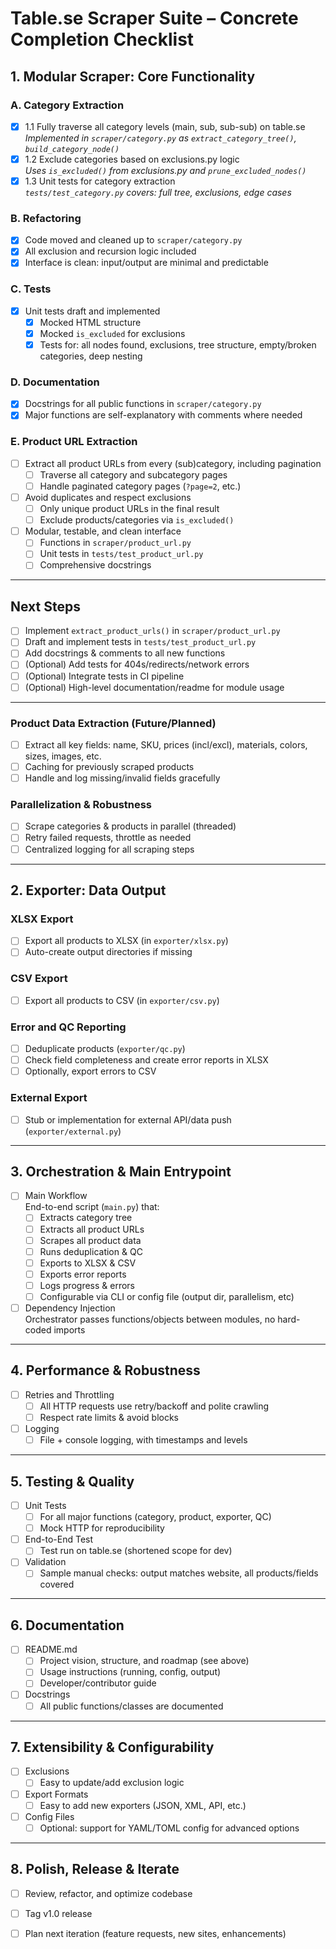# Table.se Scraper Suite – Concrete Completion Checklist

## 1. Modular Scraper: Core Functionality

### A. Category Extraction

- [x] 1.1 Fully traverse all category levels (main, sub, sub-sub) on table.se  
  _Implemented in `scraper/category.py` as `extract_category_tree()`, `build_category_node()`_
- [x] 1.2 Exclude categories based on exclusions.py logic  
  _Uses `is_excluded()` from exclusions.py and `prune_excluded_nodes()`_
- [x] 1.3 Unit tests for category extraction  
  _`tests/test_category.py` covers: full tree, exclusions, edge cases_

### B. Refactoring

- [x] Code moved and cleaned up to `scraper/category.py`
- [x] All exclusion and recursion logic included
- [x] Interface is clean: input/output are minimal and predictable

### C. Tests

- [x] Unit tests draft and implemented
  - [x] Mocked HTML structure
  - [x] Mocked `is_excluded` for exclusions
  - [x] Tests for: all nodes found, exclusions, tree structure, empty/broken categories, deep nesting

### D. Documentation

- [x] Docstrings for all public functions in `scraper/category.py`
- [x] Major functions are self-explanatory with comments where needed

### E. Product URL Extraction

- [ ] Extract all product URLs from every (sub)category, including pagination
  - [ ] Traverse all category and subcategory pages
  - [ ] Handle paginated category pages (`?page=2`, etc.)
- [ ] Avoid duplicates and respect exclusions
  - [ ] Only unique product URLs in the final result
  - [ ] Exclude products/categories via `is_excluded()`
- [ ] Modular, testable, and clean interface
  - [ ] Functions in `scraper/product_url.py`
  - [ ] Unit tests in `tests/test_product_url.py`
  - [ ] Comprehensive docstrings

---

## Next Steps

- [ ] Implement `extract_product_urls()` in `scraper/product_url.py`
- [ ] Draft and implement tests in `tests/test_product_url.py`
- [ ] Add docstrings & comments to all new functions
- [ ] (Optional) Add tests for 404s/redirects/network errors
- [ ] (Optional) Integrate tests in CI pipeline
- [ ] (Optional) High-level documentation/readme for module usage

---

### Product Data Extraction (Future/Planned)

- [ ] Extract all key fields: name, SKU, prices (incl/excl), materials, colors, sizes, images, etc.
- [ ] Caching for previously scraped products
- [ ] Handle and log missing/invalid fields gracefully

### Parallelization & Robustness

- [ ] Scrape categories & products in parallel (threaded)
- [ ] Retry failed requests, throttle as needed
- [ ] Centralized logging for all scraping steps

---

## 2. Exporter: Data Output

### XLSX Export

- [ ] Export all products to XLSX (in `exporter/xlsx.py`)
- [ ] Auto-create output directories if missing

### CSV Export

- [ ] Export all products to CSV (in `exporter/csv.py`)

### Error and QC Reporting

- [ ] Deduplicate products (`exporter/qc.py`)
- [ ] Check field completeness and create error reports in XLSX
- [ ] Optionally, export errors to CSV

### External Export

- [ ] Stub or implementation for external API/data push (`exporter/external.py`)

---

## 3. Orchestration & Main Entrypoint

- [ ] Main Workflow  
  End-to-end script (`main.py`) that:
  - [ ] Extracts category tree
  - [ ] Extracts all product URLs
  - [ ] Scrapes all product data
  - [ ] Runs deduplication & QC
  - [ ] Exports to XLSX & CSV
  - [ ] Exports error reports
  - [ ] Logs progress & errors
  - [ ] Configurable via CLI or config file (output dir, parallelism, etc)

- [ ] Dependency Injection  
  Orchestrator passes functions/objects between modules, no hard-coded imports

---

## 4. Performance & Robustness

- [ ] Retries and Throttling
  - [ ] All HTTP requests use retry/backoff and polite crawling
  - [ ] Respect rate limits & avoid blocks

- [ ] Logging
  - [ ] File + console logging, with timestamps and levels

---

## 5. Testing & Quality

- [ ] Unit Tests
  - [ ] For all major functions (category, product, exporter, QC)
  - [ ] Mock HTTP for reproducibility

- [ ] End-to-End Test
  - [ ] Test run on table.se (shortened scope for dev)

- [ ] Validation
  - [ ] Sample manual checks: output matches website, all products/fields covered

---

## 6. Documentation

- [ ] README.md
  - [ ] Project vision, structure, and roadmap (see above)
  - [ ] Usage instructions (running, config, output)
  - [ ] Developer/contributor guide

- [ ] Docstrings
  - [ ] All public functions/classes are documented

---

## 7. Extensibility & Configurability

- [ ] Exclusions
  - [ ] Easy to update/add exclusion logic

- [ ] Export Formats
  - [ ] Easy to add new exporters (JSON, XML, API, etc.)

- [ ] Config Files
  - [ ] Optional: support for YAML/TOML config for advanced options

---

## 8. Polish, Release & Iterate

- [ ] Review, refactor, and optimize codebase
- [ ] Tag v1.0 release
- [ ] Plan next iteration (feature requests, new sites, enhancements)
      
